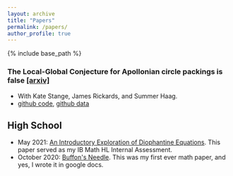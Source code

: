 ```yaml
---
layout: archive
title: "Papers"
permalink: /papers/
author_profile: true
---
```


{% include base_path %}

### The Local-Global Conjecture for Apollonian circle packings is false <a href="https://arxiv.org/abs/2307.02749">[arxiv]</a>
 * With Kate Stange, James Rickards, and Summer Haag.
 * <a href="https://github.com/JamesRickards-Canada/Apollonian">github code</a>, <a href="https://github.com/JamesRickards-Canada/Apollonian-Missing-Curvatures">github data</a>

## High School
 * May 2021: [An Introductory Exploration of Diophantine Equations](/files/IntroductoryDiphantineEquations.pdf). This paper served as my IB Math HL Internal Assessment.
 * October 2020: [Buffon's Needle](/files/Buffon'sNeedleGoogleDoc.pdf). This was my first ever math paper, and yes, I wrote it in google docs.
